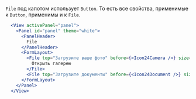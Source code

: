 `File` под капотом использует `Button`. То есть все свойства, применимые к `Button`, применимы и к `File`.

```jsx
  <View activePanel="panel">
    <Panel id="panel" theme="white">
      <PanelHeader>
        File
      </PanelHeader>
      <FormLayout>
        <File top="Загрузите ваше фото" before={<Icon24Camera />} size="l">
          Открыть галерею
        </File>
        <File top="Загрузите документы" before={<Icon24Document />} size="xl" level="2" />
      </FormLayout>
    </Panel>
  </View>
```
